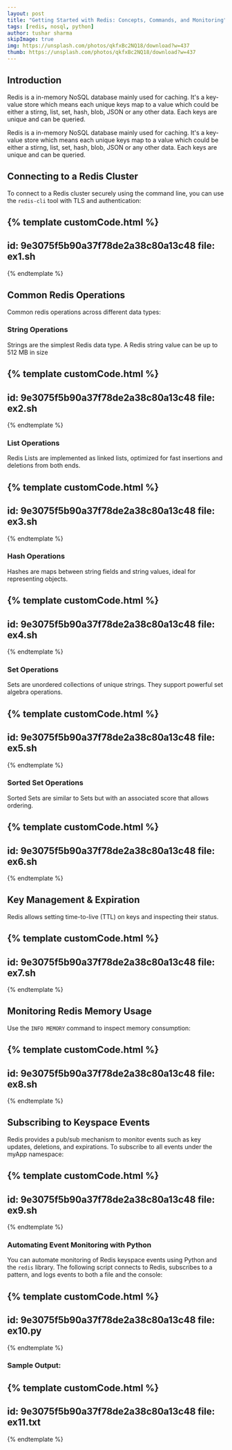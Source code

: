 ```yaml
---
layout: post
title: "Getting Started with Redis: Concepts, Commands, and Monitoring"
tags: [redis, nosql, python]
author: tushar sharma
skipImage: true
img: https://unsplash.com/photos/qkfxBc2NQ18/download?w=437
thumb: https://unsplash.com/photos/qkfxBc2NQ18/download?w=437
---
```


## Introduction

Redis is a in-memory NoSQL database mainly used for caching. It's a key-value store which means each unique keys map to a value which could be either a stirng, list, set, hash, blob, JSON or any other data. Each keys are unique and can be queried.<!-- truncate_here --> 

Redis is a in-memory NoSQL database mainly used for caching. It's a key-value store which means each unique keys map to a value which could be either a stirng, list, set, hash, blob, JSON or any other data. Each keys are unique and can be queried.

## Connecting to a Redis Cluster

To connect to a Redis cluster securely using the command line, you can use the `redis-cli` tool with TLS and authentication:



{% template  customCode.html %}
---
id: 9e3075f5b90a37f78de2a38c80a13c48
file: ex1.sh
---
{% endtemplate %}

## Common Redis Operations

Common redis operations across different data types:

###  String Operations

Strings are the simplest Redis data type. A Redis string value can be up to 512 MB in size

{% template  customCode.html %}
---
id: 9e3075f5b90a37f78de2a38c80a13c48
file: ex2.sh
---
{% endtemplate %}

### List Operations

Redis Lists are implemented as linked lists, optimized for fast insertions and deletions from both ends.

{% template  customCode.html %}
---
id: 9e3075f5b90a37f78de2a38c80a13c48
file: ex3.sh
---
{% endtemplate %}

### Hash Operations

Hashes are maps between string fields and string values, ideal for representing objects.

{% template  customCode.html %}
---
id: 9e3075f5b90a37f78de2a38c80a13c48
file: ex4.sh
---
{% endtemplate %}

### Set Operations

Sets are unordered collections of unique strings. They support powerful set algebra operations.

{% template  customCode.html %}
---
id: 9e3075f5b90a37f78de2a38c80a13c48
file: ex5.sh
---
{% endtemplate %}

### Sorted Set Operations

Sorted Sets are similar to Sets but with an associated score that allows ordering.

{% template  customCode.html %}
---
id: 9e3075f5b90a37f78de2a38c80a13c48
file: ex6.sh
---
{% endtemplate %}

## Key Management & Expiration

Redis allows setting time-to-live (TTL) on keys and inspecting their status.

{% template  customCode.html %}
---
id: 9e3075f5b90a37f78de2a38c80a13c48
file: ex7.sh
---
{% endtemplate %}

## Monitoring Redis Memory Usage

Use the `INFO MEMORY` command to inspect memory consumption:

{% template  customCode.html %}
---
id: 9e3075f5b90a37f78de2a38c80a13c48
file: ex8.sh
---
{% endtemplate %}


## Subscribing to Keyspace Events

Redis provides a pub/sub mechanism to monitor events such as key updates, deletions, and expirations. To subscribe to all events under the myApp namespace:

{% template  customCode.html %}
---
id: 9e3075f5b90a37f78de2a38c80a13c48
file: ex9.sh
---
{% endtemplate %}


### Automating Event Monitoring with Python


You can automate monitoring of Redis keyspace events using Python and the `redis` library. The following script connects to Redis, subscribes to a pattern, and logs events to both a file and the console:

{% template  customCode.html %}
---
id: 9e3075f5b90a37f78de2a38c80a13c48
file: ex10.py
---
{% endtemplate %}

### **Sample Output:**

{% template  customCode.html %}
---
id: 9e3075f5b90a37f78de2a38c80a13c48
file: ex11.txt
---
{% endtemplate %}
